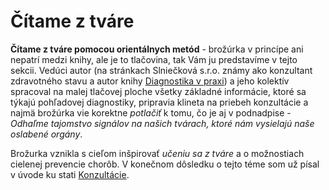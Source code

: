 Čítame z tváre
==============

**Čítame z tváre pomocou orientálnych metód** - brožúrka v princípe ani nepatrí
medzi knihy, ale je to tlačovina, tak Vám ju predstavíme v tejto sekcii. Vedúci
autor (na stránkach Slniečková s.r.o. známy ako konzultant zdravotného stavu a
autor knihy [Diagnostika v praxi](/sip/#p/diagnostika-v-praxi))
a jeho kolektív spracoval na malej tlačovej ploche všetky základné informácie,
ktoré sa týkajú pohľadovej diagnostiky, pripravia klineta na priebeh konzultácie
a najmä brožúrka vie korektne *potlačiť* k tomu, čo je aj v podnadpise -
*Odhaľme tajomstvo signálov na našich tvárach, ktoré nám vysielajú naše oslabené
orgány*.

Brožurka vznikla s cieľom inšpirovať *učeniu sa z tváre* a o možnostiach
cielenej prevencie chorôb. V konečnom dôsledku o tejto téme som už písal v úvode
ku stati [Konzultácie](/sip/konzultacie).

